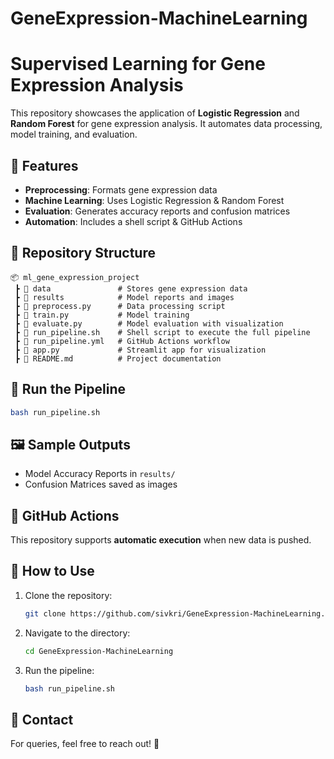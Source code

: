 # GeneExpression-MachineLearning

# Supervised Learning for Gene Expression Analysis

This repository showcases the application of **Logistic Regression** and **Random Forest** for gene expression analysis. It automates data processing, model training, and evaluation.

## 🚀 Features
- **Preprocessing**: Formats gene expression data
- **Machine Learning**: Uses Logistic Regression & Random Forest
- **Evaluation**: Generates accuracy reports and confusion matrices
- **Automation**: Includes a shell script & GitHub Actions

## 📂 Repository Structure
```
📦 ml_gene_expression_project
 ┣ 📂 data               # Stores gene expression data
 ┣ 📂 results            # Model reports and images
 ┣ 📜 preprocess.py      # Data processing script
 ┣ 📜 train.py           # Model training
 ┣ 📜 evaluate.py        # Model evaluation with visualization
 ┣ 📜 run_pipeline.sh    # Shell script to execute the full pipeline
 ┣ 📜 run_pipeline.yml   # GitHub Actions workflow
 ┣ 📜 app.py             # Streamlit app for visualization
 ┣ 📜 README.md          # Project documentation
```

## 🏃 Run the Pipeline
```bash
bash run_pipeline.sh
```

## 🖼️ Sample Outputs
- Model Accuracy Reports in `results/`
- Confusion Matrices saved as images

## 🤖 GitHub Actions
This repository supports **automatic execution** when new data is pushed.

## 📌 How to Use
1. Clone the repository:  
   ```bash
   git clone https://github.com/sivkri/GeneExpression-MachineLearning.git
   ```
2. Navigate to the directory:  
   ```bash
   cd GeneExpression-MachineLearning
   ```
3. Run the pipeline:  
   ```bash
   bash run_pipeline.sh
   ```

## 📧 Contact
For queries, feel free to reach out! 🚀

